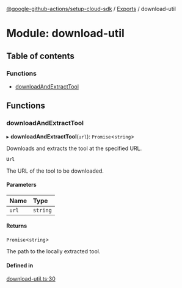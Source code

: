 [@google-github-actions/setup-cloud-sdk](../README.md) / [Exports](../modules.md) / download-util

# Module: download-util

## Table of contents

### Functions

- [downloadAndExtractTool](download_util.md#downloadandextracttool)

## Functions

### downloadAndExtractTool

▸ **downloadAndExtractTool**(`url`): `Promise`<`string`\>

Downloads and extracts the tool at the specified URL.

**`Url`**

The URL of the tool to be downloaded.

#### Parameters

| Name | Type |
| :------ | :------ |
| `url` | `string` |

#### Returns

`Promise`<`string`\>

The path to the locally extracted tool.

#### Defined in

[download-util.ts:30](https://github.com/google-github-actions/setup-cloud-sdk/blob/main/src/download-util.ts#L30)
